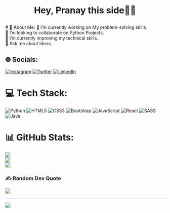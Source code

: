 <h1>
 <p align="center">
 Hey, Pranay this side🙋‍♂️
</p>
</h1>
# 💫 About Me:
🔭 I’m currently working on My problem-solving skills.<br>👯 I’m looking to collaborate on Python Projects.<br>🌱 I’m currently improving my technical skills.<br>💬 Ask me about Ideas.<br>


## 🌐 Socials:
[![Instagram](https://img.shields.io/badge/Instagram-%23E4405F.svg?logo=Instagram&logoColor=white)](https://instagram.com/pranayn13) [![Twitter](https://img.shields.io/badge/Twitter-%231DA1F2.svg?logo=Twitter&logoColor=white)](https://twitter.com/iampranay135)
[![LinkedIn](https://img.shields.io/badge/LinkedIn-%230077B5.svg?logo=linkedin&logoColor=white)](https://www.linkedin.com/in/pranay-nagpure-957089227/
)

# 💻 Tech Stack:
![Python](https://img.shields.io/badge/python-3670A0?style=for-the-badge&logo=python&logoColor=ffdd54) ![HTML5](https://img.shields.io/badge/html5-%23E34F26.svg?style=for-the-badge&logo=html5&logoColor=white) ![CSS3](https://img.shields.io/badge/css3-%231572B6.svg?style=for-the-badge&logo=css3&logoColor=white) ![Bootstrap](https://img.shields.io/badge/bootstrap-%23563D7C.svg?style=for-the-badge&logo=bootstrap&logoColor=white) ![JavaScript](https://img.shields.io/badge/javascript-%23323330.svg?style=for-the-badge&logo=javascript&logoColor=%23F7DF1E) ![React](https://img.shields.io/badge/react-%2320232a.svg?style=for-the-badge&logo=react&logoColor=%2361DAFB) ![SASS](https://img.shields.io/badge/SASS-hotpink.svg?style=for-the-badge&logo=SASS&logoColor=white) ![Java](https://img.shields.io/badge/java-%23ED8B00.svg?style=for-the-badge&logo=java&logoColor=white)
# 📊 GitHub Stats:
![](https://github-readme-stats.vercel.app/api?username=PranayN13&theme=dark&hide_border=false&include_all_commits=true&count_private=false)<br/>
![](https://github-readme-streak-stats.herokuapp.com/?user=PranayN13&theme=dark&hide_border=false)<br/>
![](https://github-readme-stats.vercel.app/api/top-langs/?username=PranayN13&theme=dark&hide_border=false&include_all_commits=true&count_private=false&layout=compact)

### ✍️ Random Dev Quote
![](https://quotes-github-readme.vercel.app/api?type=horizontal&theme=radical)

---
[![](https://visitcount.itsvg.in/api?id=PranayN13&icon=0&color=0)](https://visitcount.itsvg.in)
